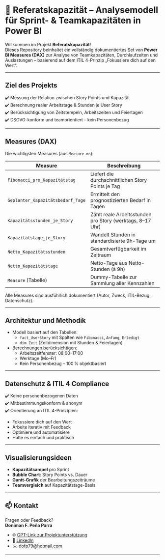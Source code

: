 # 🔷 Referatskapazität – Analysemodell für Sprint- & Teamkapazitäten in Power BI

Willkommen im Projekt **Referatskapazität**!  
Dieses Repository beinhaltet ein vollständig dokumentiertes Set von **Power BI Measures (DAX)** zur Analyse von Teamkapazitäten, Durchlaufzeiten und Auslastungen – basierend auf dem ITIL 4-Prinzip „Fokussiere dich auf den Wert“.

---

##  Ziel des Projekts

✔️ Messung der Relation zwischen Story Points und Kapazität   
✔️ Berechnung realer Arbeitstage & Stunden je User Story  
✔️ Berücksichtigung von Zeitstempeln, Arbeitszeiten und Feiertagen  
✔️ DSGVO-konform und teamorientiert – kein Personenbezug

---

##  Measures (DAX)

Die wichtigsten Measures (aus `Measure.ms`):

| Measure                        | Beschreibung |
|-------------------------------|--------------|
| `Fibonacci_pro_Kapazitätstag` | Liefert die durchschnittlichen Story Points je Tag |
| `Geplanter_Kapazitätsbedarf_Tage` | Ermittelt den prognostizierten Bedarf in Tagen |
| `Kapazitätsstunden_je_Story` | Zählt reale Arbeitsstunden pro Story (werktags, 8–17 Uhr) |
| `Kapazitätstage_je_Story`    | Wandelt Stunden in standardisierte 9h-Tage um |
| `Netto_Kapazitätsstunden`    | Gesamtverfügbarkeit im Zeitraum |
| `Netto_Kapazitätstage`       | Netto-Tage aus Netto-Stunden (à 9h) |
| `Measure` (Tabelle)          | Dummy-Tabelle zur Sammlung aller Kennzahlen |

Alle Measures sind ausführlich dokumentiert (Autor, Zweck, ITIL-Bezug, Datenschutz).

---

##  Architektur und Methodik

- Modell basiert auf den Tabellen:
  - `fact_UserStory` mit Spalten wie `Fibonacci`, `Anfang`, `Erledigt`
  - `dim_Zeit` (Zeitdimension mit Stunden & Feiertagen)
- Berechnungen berücksichtigen:
  - Arbeitszeitfenster: 08:00–17:00
  - Werktage (Mo–Fr)
  - Kein Personenbezug – 100 % objektbasiert

---

##  Datenschutz & ITIL 4 Compliance

✔️ Keine personenbezogenen Daten  
✔️ Mitbestimmungskonform & anonym  
✔️ Orientierung an ITIL 4-Prinzipien:
  - Fokussiere dich auf den Wert  
  - Arbeite iterativ mit Feedback  
  - Optimiere und automatisiere  
  - Halte es einfach und praktisch
    
---

##  Visualisierungsideen

-  **Kapazitätsampel** pro Sprint
-  **Bubble Chart**: Story Points vs. Dauer
-  **Gantt-Grafik** der Bearbeitungszeiträume
-  **Teamvergleich** auf Kapazitätstage-Basis

---

## 📫 Kontakt

Fragen oder Feedback?  
**Doniman F. Peña Parra**

- 🌐 [GPT-Link zur Projektunterstützung](https://chatgpt.com/g/g-68150f83fda081919d979c8418039ee5-dashboard-design)  
- 🔗 [LinkedIn](https://www.linkedin.com/in/doniman-francisco-pe%C3%B1a-parra-609263232/)  
- ✉️ [dofp79@hotmail.com](mailto:dofp79@hotmail.com)

---
